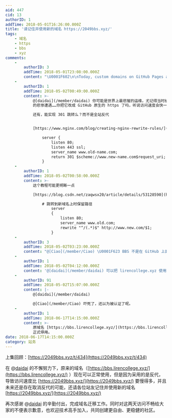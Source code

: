 ```yaml
---
aid: 447
cid: 13
authorID: 1
addTime: 2018-05-01T16:26:00.000Z
title: '请记住并使用新的域名 https://2049bbs.xyz/'
tags:
    - 域名
    - https
    - bbs
    - xyz
comments:
    -
        authorID: 3
        addTime: 2018-05-01T23:08:00.000Z
        content: "\U0001F602\n\nToday, custom domains on GitHub Pages are gaining support for HTTPS via @ letsencrypt.  \n[https://blog.github.com/2018-05-01-github-pages-custom-domains-https/](https://blog.github.com/2018-05-01-github-pages-custom-domains-https/)"
    -
        authorID: 1
        addTime: 2018-05-02T00:49:00.000Z
        content: >-
            @[daidai](/member/daidai) 你可能是世界上最悲摧的运维，尤记得当时给 bbs 加 https
            的悲惨遭遇……你把它改成 GitHub 原生的 https 了吗，听说访问速度会快一点，能够利用 GitHub 的 CDN 网络。  

            还有，能实现 301 跳转么？而不是全站反代


            [https://www.nginx.com/blog/creating-nginx-rewrite-rules/](https://www.nginx.com/blog/creating-nginx-rewrite-rules/)

                server {
                    listen 80;
                    listen 443 ssl;
                    server_name www.old-name.com;
                    return 301 $scheme://www.new-name.com$request_uri;
                }
    -
        authorID: 1
        addTime: 2018-05-02T00:58:00.000Z
        content: >-
            这个教程可能更明晰一点  

            [https://blog.csdn.net/zaqwsx20/article/details/53128590](https://blog.csdn.net/zaqwsx20/article/details/53128590)  

                # 跳转到新域名上时保留路径
                    server  
                    {  
                        listen 80;  
                        server_name www.old.com;  
                        rewrite "^/(.*)$" http://www.new.com/$1;  
                    }
    -
        authorID: 3
        addTime: 2018-05-02T03:23:00.000Z
        content: "@[Ciao](/member/Ciao) \U0001F623 BBS 不是在 GitHub 上面，没法用 GitHub 提供的 HTTPS 和 CDN 加速吧？跳转可以改一下。"
    -
        authorID: 1
        addTime: 2018-05-02T04:12:00.000Z
        content: '@[daidai](/member/daidai) 可以把 lirencollege.xyz 使用那个。'
    -
        authorID: 91
        addTime: 2018-05-02T15:07:00.000Z
        content: |-
            @[daidai](/member/daidai)

            @[Ciao](/member/Ciao) 吓死了，还以为被认证了呢。
    -
        authorID: 1
        addTime: 2018-06-17T14:15:00.000Z
        content: >-
            原域名 [https://bbs.lirencollege.xyz/](https://bbs.lirencollege.xyz/)
            正式停用。
date: 2018-06-17T14:15:00.000Z
category: 站务
---
```


上集回顾：[https://2049bbs.xyz/t/434](https://2049bbs.xyz/t/434)

在 @[daidai](/member/daidai) 的不懈努力下，原来的域名（[https://bbs.lirencollege.xyz/](https://bbs.lirencollege.xyz/) ）现在可以正常使用，但是因为采用的是反代，导致访问速度比 [https://2049bbs.xyz/](https://2049bbs.xyz/) 要慢得多，并且未来还是存在取消反代的可能，还请各位站友记住并使用新的域名 [https://2049bbs.xyz/](https://2049bbs.xyz/)

再次感谢 @[daidai](/member/daidai) 的辛勤付出，完成域名迁移工作。同时对这两天访问不畅给大家的不便表示歉意，也欢迎技术高手加入，共同创建更自由、更稳健的社区。
